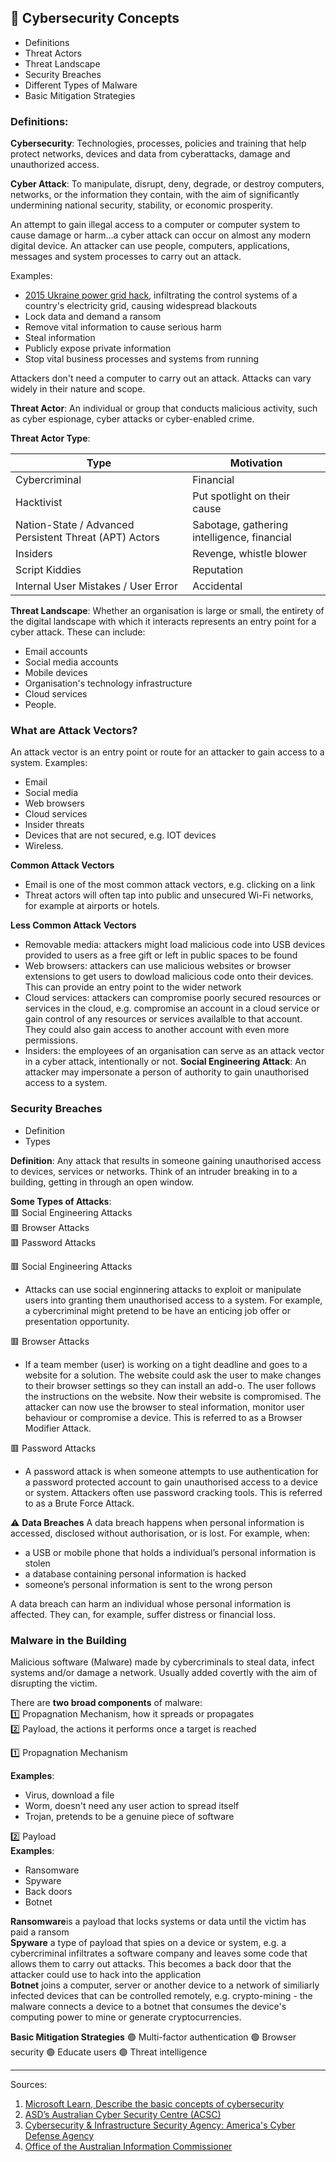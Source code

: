 ## 📓 Cybersecurity Concepts

- Definitions
- Threat Actors
- Threat Landscape
- Security Breaches
- Different Types of Malware
- Basic Mitigation Strategies


### Definitions: 

**Cybersecurity**: Technologies, processes, policies and training that help protect networks, devices and data from cyberattacks, damage and unauthorized access. <br>

**Cyber Attack**: To manipulate, disrupt, deny, degrade, or destroy computers, networks, or the information they contain, with the aim of significantly undermining national security, stability, or economic prosperity.

An attempt to gain illegal access to a computer or computer system to cause damage or harm...a cyber attack can occur on almost any modern digital device. An attacker can use people, computers, applications, messages and system processes to carry out an attack. 

Examples:
- [2015 Ukraine power grid hack](https://en.wikipedia.org/wiki/2015_Ukraine_power_grid_hack), infiltrating the control systems of a country's electricity grid, causing widespread blackouts
- Lock data and demand a ransom
- Remove vital information to cause serious harm
- Steal information
- Publicly expose private information
- Stop vital business processes and systems from running <br>

Attackers don't need a computer to carry out an attack. Attacks can vary widely in their nature and scope. <br>

**Threat Actor**: An individual or group that conducts malicious activity, such as cyber espionage, cyber attacks or cyber-enabled crime. <br>

**Threat Actor Type**: 

| Type | Motivation |
|------|------------|
| Cybercriminal | Financial |
| Hacktivist | Put spotlight on their cause |
| Nation-State / Advanced Persistent Threat (APT) Actors | Sabotage, gathering intelligence, financial |
| Insiders | Revenge, whistle blower |
| Script Kiddies | Reputation |
| Internal User Mistakes / User Error | Accidental |

**Threat Landscape**: Whether an organisation is large or small, the entirety of the digital landscape with which it interacts represents an entry point for a cyber attack. These can include:
- Email accounts
- Social media accounts
- Mobile devices
- Organisation's technology infrastructure
- Cloud services
- People. 

### What are Attack Vectors? 
An attack vector is an entry point or route for an attacker to gain access to a system. Examples:
- Email
- Social media
- Web browsers
- Cloud services
- Insider threats
- Devices that are not secured, e.g. IOT devices
- Wireless. 

**Common Attack Vectors**
- Email is one of the most common attack vectors, e.g. clicking on a link
- Threat actors will often tap into public and unsecured Wi-Fi networks, for example at airports or hotels.

**Less Common Attack Vectors**
- Removable media: attackers might load malicious code into USB devices provided to users as a free gift or left in public spaces to be found
- Web browsers: attackers can use malicious websites or browser extensions to get users to dowload malicious code onto their devices. This can provide an entry point to the wider network
- Cloud services: attackers can compromise poorly secured resources or services in the cloud, e.g. compromise an account in a cloud service or gain control of any resources or services availalble to that account. They could also gain access to another account with even more permissions.
- Insiders: the employees of an organisation can serve as an attack vector in a cyber attack, intentionally or not. **Social Engineering Attack**: An attacker may impersonate a person of authority to gain unauthorised access to a system.<br>

### Security Breaches
- Definition
- Types

**Definition**: Any attack that results in someone gaining unauthorised access to devices, services or networks. Think of an intruder breaking in to a building, getting in through an open window.

**Some Types of Attacks**:<br>
🟥 Social Engineering Attacks <br>
🟥 Browser Attacks <br>
🟥 Password Attacks <br>


🟥 Social Engineering Attacks
- Attacks can use social enginnering attacks to exploit or manipulate users into granting them unauthorised access to a system. For example, a cybercriminal might pretend to be have an enticing job offer or presentation opportunity. <br>

🟥 Browser Attacks 
- If a team member (user) is working on a tight deadline and goes to a website for a solution. The website could ask the user to make changes to their browser settings so they can install an add-o. The user follows the instructions on the website. Now their website is compromised. The attacker can now use the browser to steal information, monitor user behaviour or compromise a device. This is referred to as a Browser Modifier Attack. <br>

🟥 Password Attacks <br>
- A password attack is when someone attempts to use authentication for a password protected account to gain unauthorised access to a device or system. Attackers often use password cracking tools. This is referred to as a Brute Force Attack.

⚠️ **Data Breaches**
A data breach happens when personal information is accessed, disclosed without authorisation, or is lost. For example, when:

- a USB or mobile phone that holds a individual’s personal information is stolen
- a database containing personal information is hacked
- someone’s personal information is sent to the wrong person
  
A data breach can harm an individual whose personal information is affected. They can, for example, suffer distress or financial loss.


### Malware in the Building

Malicious software (Malware) made by cybercriminals to steal data, infect systems and/or damage a network. Usually added covertly with the aim of disrupting the victim. <br>

There are **two broad components** of malware: <br>
1️⃣ Propagnation Mechanism, how it spreads or propagates <br>
2️⃣ Payload, the actions it performs once a target is reached <br>

1️⃣ Propagnation Mechanism <br>

**Examples**: <br>
-  Virus, download a file
-  Worm, doesn't need any user action to spread itself
-  Trojan, pretends to be a genuine piece of software <br>

2️⃣ Payload <br>
**Examples**: <br>
- Ransomware
- Spyware
- Back doors
- Botnet

**Ransomware**is a payload that locks systems or data until the victim has paid a ransom <br>
**Spyware** a type of payload that spies on a device or system, e.g. a cybercriminal infiltrates a software company and leaves some code that allows them to carry out attacks. This becomes a back door that the attacker could use to hack into the application <br>
**Botnet** joins a computer, server or another device to a network of similiarly infected devices that can be controlled remotely, e.g. crypto-mining - the malware connects a device to a botnet that consumes the device's computing power to mine or generate cryptocurrencies. <br>

**Basic Mitigation Strategies**
🟢 Multi-factor authentication
🟢 Browser security
🟢 Educate users
🟢 Threat intelligence




__________________
Sources: 
1. [Microsoft Learn, Describe the basic concepts of cybersecurity](https://learn.microsoft.com/en-us/training/paths/describe-basic-concepts-of-cybersecurity/)
2. [ASD’s Australian Cyber Security Centre (ACSC)](https://www.cyber.gov.au/learn-basics/view-resources/glossary)
3. [Cybersecurity & Infrastructure Security Agency: America's Cyber Defense Agency](https://www.cisa.gov/)
4. [Office of the Australian Information Commissioner](https://www.oaic.gov.au/privacy)
   



